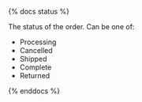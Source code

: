 {% docs status %}

The status of the order. Can be one of:

- Processing
- Cancelled
- Shipped
- Complete
- Returned

{% enddocs %}

<!-- anything in this can be used as column descriptions of model descriptions -->
